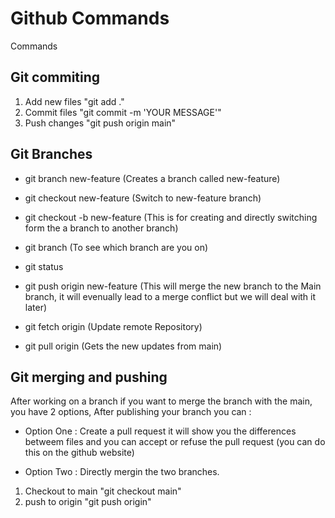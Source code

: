 # Github Commands

Commands

## Git commiting

1. Add new files "git add ."
2. Commit files "git commit -m 'YOUR MESSAGE'"
3. Push changes "git push origin main"

## Git Branches

* git branch new-feature (Creates a branch called new-feature)

* git checkout new-feature (Switch to new-feature branch)

* git checkout -b new-feature (This is for creating and directly switching form the a branch to another branch)

* git branch (To see which branch are you on)

* git status

* git push origin new-feature (This will merge the new branch to the Main branch, it will evenually lead to a merge conflict but we will deal with it later)

* git fetch origin (Update remote Repository)
* git pull origin (Gets the new updates from main)

## Git merging and pushing

After working on a branch if you want to merge the branch with the main, you have 2 options, After publishing your branch you can :

* Option One : Create a pull request it will show you the differences betweem files and you can accept or refuse the pull request (you can do this on the github website)

* Option Two : Directly mergin the two branches. 
1. Checkout to main "git checkout main"
2. push to origin "git push origin"